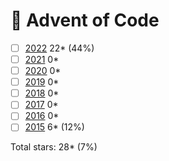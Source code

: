 
# 🎄 Advent of Code

- [ ] [2022](./2022) 22\* (44%)
- [ ] [2021](./2021) 0\*
- [ ] [2020](./2020) 0\*
- [ ] [2019](./2019) 0\*
- [ ] [2018](./2018) 0\*
- [ ] [2017](./2017) 0\*
- [ ] [2016](./2016) 0\*  
- [ ] [2015](./2015) 6\* (12%)

Total stars: 28\* (7%)
